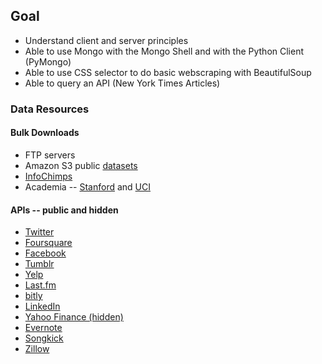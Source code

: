 ## Goal
- Understand client and server principles
- Able to use Mongo with the Mongo Shell and with the Python Client (PyMongo)
- Able to use CSS selector to do basic webscraping with BeautifulSoup
- Able to query an API (New York Times Articles)

### Data Resources

#### Bulk Downloads

* FTP servers
* Amazon S3 public [datasets](http://aws.amazon.com/publicdatasets/)
* [InfoChimps](https://github.com/infochimps-labs/wukong-example-data/tree/f3c0820fb35cdb9c5f739ce46fafee1ebc3cc84c)
* Academia -- [Stanford](http://snap.stanford.edu/data/) and [UCI](http://archive.ics.uci.edu/ml/)

#### APIs -- public and hidden
* [Twitter](https://dev.twitter.com/)
* [Foursquare](https://developer.foursquare.com/)
* [Facebook](https://developers.facebook.com/search/?q=apis&notfound=1)
* [Tumblr](http://www.tumblr.com/docs/en/api/v2)
* [Yelp](http://www.yelp.com/developers/documentation)
* [Last.fm](http://www.last.fm/api) 
* [bitly](http://dev.bitly.com/)
* [LinkedIn](https://developer.linkedin.com/apis)
* [Yahoo Finance (hidden)](http://greenido.wordpress.com/2009/12/22/yahoo-finance-hidden-api/)
* [Evernote](http://dev.evernote.com/documentation/cloud/)
* [Songkick](http://www.songkick.com/developer/)
* [Zillow](http://www.zillow.com/howto/api/APIOverview.htm)
